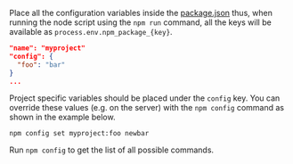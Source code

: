 Place all the configuration variables inside the [package.json](https://docs.npmjs.com/misc/scripts) thus, when running the node script using the `npm run` command, all the keys will be available as `process.env.npm_package_{key}`.

```json
"name": "myproject"
"config": {
  "foo": "bar"
}
...
```

Project specific variables should be placed under the `config` key. You can override these values (e.g. on the server) with the `npm config` command as shown in the example below.

```
npm config set myproject:foo newbar
```

Run `npm config` to get the list of all possible commands.
